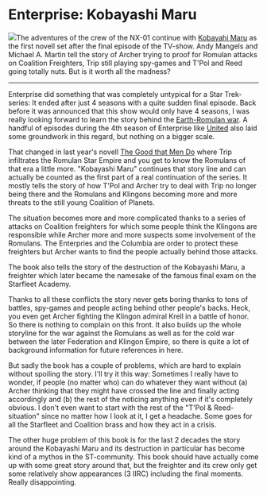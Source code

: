# Enterprise: Kobayashi Maru

<img src="{uploads}/kobayashi_maru.png" class="left" />The adventures of the crew of the NX-01 continue with [Kobayahi Maru](http://startrek.wikia.com/wiki/Kobayashi_Maru_(novel)) as the first novell set after the final episode of the TV-show. Andy Mangels and Michael A. Martin tell the story of Archer trying to proof for Romulan attacks on Coalition Freighters, Trip still playing spy-games and T'Pol and Reed going totally nuts. But is it worth all the madness?

-------------------------------

Enterprise did something that was completely untypical for a Star Trek-series: It ended after just 4 seasons with a quite sudden final episode.  Back before it was announced that this show would only have 4 seasons, I was really looking forward to learn the story behind the [Earth-Romulan war](http://memory-alpha.org/en/wiki/Earth-Romulan_War). A handful of episodes during the 4th season of Enterprise like [United](http://memory-alpha.org/en/wiki/United_%28episode%29) also laid some groundwork in this regard, but nothing on a bigger scale.

That changed in last year's novell [The Good that Men Do](http://startrek.wikia.com/wiki/The_Good_That_Men_Do) where Trip infiltrates the Romulan Star Empire and you get to know the Romulans of that era a little more. "Kobayashi Maru" continues that story line and can actually be counted as the first part of a real continuation of the series. It mostly tells the story of how T'Pol and Archer try to deal with Trip no longer being there and the Romulans and Klingons becoming more and more threats to the still young Coalition of Planets. 

The situation becomes more and more complicated thanks to a series of attacks on Coalition freighters for which some people think the Klingons are responsible while Archer more and more suspects some involvement of the Romulans. The Enterpries and the Columbia are order to protect these freighters but Archer wants to find the people actually behind those attacks.

The book also tells the story of the destruction of the Kobayashi Maru, a freighter which later became the namesake of the famous final exam on the Starfleet Academy. 

Thanks to all these conflicts the story never gets boring thanks to tons of battles, spy-games and people acting behind other people's backs. Heck, you even get Archer fighting the Klingon admiral Krell in a battle of honor. So there is nothing to complain on this front. It also builds up the whole storyline for the war against the Romulans as well as for the cold war between the later Federation and Klingon Empire, so there is quite a lot of background information for future references in here.

But sadly the book has a couple of problems, which are hard to explain without spoiling the story. I'll try it this way: Sometimes I really have to wonder, if people (no matter who) can do whatever they want without (a) Archer thinking that they might have crossed the line and finally acting accordingly and (b) the rest of the noticing anything even if it's completely obvious. I don't even want to start with the rest of the "T'Pol & Reed-situation" since no matter how I look at it, I get a headache. Some goes for all the Starfleet and Coalition brass and how they act in a crisis.

The other huge problem of this book is for the last 2 decades the story around the Kobayashi Maru and its destruction in particular has become kind of a mythos in the ST-community. This book should have actually come up with some great story around that, but the freighter and its crew only get some relatively show appearances (3 IIRC) including the final moments. Really disappointing.